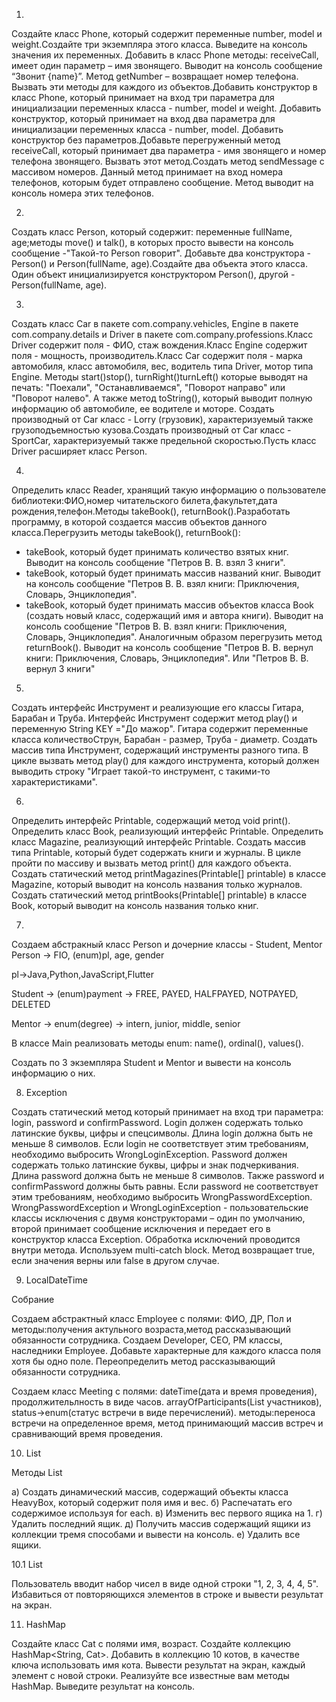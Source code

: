 1.
Создайте класс Phone, который содержит переменные number, model и weight.Создайте три экземпляра этого класса. Выведите на консоль значения их переменных. Добавить в класс Phone методы: receiveCall, имеет один параметр – имя звонящего. Выводит на консоль сообщение “Звонит {name}”. Метод getNumber – возвращает номер телефона. Вызвать эти методы для каждого из объектов.Добавить конструктор в класс Phone, который принимает на вход три параметра для инициализации переменных класса - number, model и weight. Добавить конструктор, который принимает на вход два параметра для инициализации переменных класса - number, model. Добавить конструктор без параметров.Добавьте перегруженный метод receiveCall, который принимает два параметра - имя звонящего и номер телефона звонящего. Вызвать этот метод.Создать метод sendMessage с массивом номеров. Данный метод принимает на вход номера телефонов, которым будет отправлено сообщение. Метод выводит на консоль номера этих телефонов.

2.
Создать класс Person, который содержит: переменные fullName, age;методы move() и talk(), в которых просто вывести на консоль сообщение -"Такой-то  Person говорит". Добавьте два конструктора  - Person() и Person(fullName, age).Создайте два объекта этого класса. Один объект инициализируется конструктором Person(), другой - Person(fullName, age).

3.
Создать класс Car в пакете com.company.vehicles, Engine в пакете com.company.details и Driver в пакете com.company.professions.Класс Driver содержит поля - ФИО, стаж вождения.Класс Engine содержит поля - мощность, производитель.Класс Car содержит поля - марка автомобиля, класс автомобиля, вес, водитель типа Driver, мотор типа Engine. Методы start()stop(), turnRight()turnLeft() которые выводят на печать: "Поехали", "Останавливаемся", "Поворот направо" или "Поворот налево". А также метод toString(), который выводит полную информацию об автомобиле, ее водителе и моторе. Создать производный от Car класс  - Lorry (грузовик), характеризуемый также грузоподъемностью кузова.Создать производный от Car класс - SportCar, характеризуемый также предельной скоростью.Пусть класс Driver расширяет класс Person.

4.
Определить класс Reader, хранящий такую информацию о пользователе библиотеки:ФИО,номер читательского билета,факультет,дата рождения,телефон.Методы takeBook(), returnBook().Разработать программу, в которой создается массив объектов данного класса.Перегрузить методы takeBook(), returnBook():
- takeBook, который будет принимать количество взятых книг. Выводит на консоль сообщение "Петров В. В. взял 3 книги".
- takeBook, который будет принимать массив названий книг. Выводит на консоль сообщение "Петров В. В. взял книги: Приключения, Словарь, Энциклопедия".
- takeBook, который будет принимать массив объектов класса Book (создать новый класс, содержащий имя и автора книги). Выводит на консоль сообщение "Петров В. В. взял книги: Приключения, Словарь, Энциклопедия". Аналогичным образом перегрузить метод returnBook(). Выводит на консоль сообщение "Петров В. В. вернул книги: Приключения, Словарь, Энциклопедия". Или  "Петров В. В. вернул 3 книги"

5.
Создать интерфейс Инструмент и реализующие его классы Гитара, Барабан и Труба.
Интерфейс Инструмент содержит метод play() и переменную String KEY ="До мажор".
Гитара содержит переменные класса количествоСтрун, Барабан - размер, Труба - диаметр.
Создать массив типа Инструмент, содержащий инструменты разного типа.
В цикле вызвать метод play() для каждого инструмента, который должен выводить строку "Играет такой-то инструмент, с такими-то характеристиками".

6.
Определить интерфейс Printable, содержащий метод void print().
Определить класс Book, реализующий интерфейс Printable.
Определить класс Magazine, реализующий интерфейс Printable.
Создать массив типа Printable, который будет содержать книги и журналы.
В цикле пройти по массиву и вызвать метод print() для каждого объекта.
Создать статический метод printMagazines(Printable[] printable) в классе Magazine, который выводит на консоль названия только журналов.
Создать статический метод printBooks(Printable[] printable) в классе Book, который выводит на консоль названия только книг.

7.
Создаем абстракный класс Person и дочерние классы - Student, Mentor
Person -> FIO, (enum)pl, age, gender

pl->Java,Python,JavaScript,Flutter

Student -> (enum)payment -> FREE, PAYED, HALFPAYED, NOTPAYED, DELETED

Mentor  -> enum(degree) -> intern, junior, middle, senior

В классе Main реализовать методы enum: name(), ordinal(), values().

Создать по 3 экземпляра Student и Mentor и вывести на консоль
информацию о них.


8. Exception

Создать статический метод который принимает на вход три параметра: login,
password и confirmPassword. Login должен содержать только латинские
буквы, цифры и спецсимволы. Длина login должна быть не меньше 8
символов. Если login не соответствует этим требованиям, необходимо
выбросить WrongLoginException. Password должен содержать только латинские
буквы, цифры и знак подчеркивания. Длина password должна быть не меньше 8
символов. Также password и confirmPassword должны быть равны. Если
password не соответствует этим требованиям, необходимо выбросить
WrongPasswordException.  WrongPasswordException и WrongLoginException -
пользовательские классы исключения с двумя конструкторами – один по
умолчанию, второй принимает сообщение исключения и передает его в
конструктор класса Exception. Обработка исключений проводится внутри
метода. Используем multi-catch block. Метод возвращает true, если
значения верны или false в другом случае.

9. LocalDateTime

Собрание

Создаем абстрактный класс Employee с полями: ФИО, ДР, Пол
и методы:получения актульного возраста,метод рассказывающий обязанности сотрудника.
Создаем Developer, CEO, PM классы, наследники Employee. Добавьте характерные
для каждого класса поля хотя бы одно поле. Переопределить метод
рассказывающий обязанности сотрудника.
 
Создаем класс Meeting с полями: dateTime(дата и время проведения),
продолжительлность в виде часов.
arrayOfParticipants(List участников), status->enum(статус встречи в виде перечислений).
методы:переноса встречи на определенное время,
метод принимающий массив встреч и сравнивающий время проведения.

10. List

Методы List

а) Создать динамический массив, содержащий объекты класса HeavyBox, который содержит поля имя и вес.
б) Распечатать его содержимое используя for each.
в) Изменить вес первого ящика на 1.
г) Удалить последний ящик.
д) Получить массив содержащий ящики из коллекции тремя способами и вывести на консоль.
е) Удалить все ящики.


10.1 List

Пользователь вводит набор чисел в виде одной строки "1, 2, 3, 4, 4, 5". Избавиться от повторяющихся элементов в строке и вывести результат на экран.

11. HashMap

Создайте класс Cat с полями имя, возраст.
Создайте коллекцию HashMap<String, Cat>.
Добавить в коллекцию 10 котов, в качестве ключа использовать имя кота.
Вывести результат на экран, каждый элемент с новой строки.
Реализуйте все известные вам методы HashMap.
Выведите результат на консоль.
